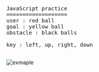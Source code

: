 <pre>
JavaScript practice
===================
user : red ball
goal : yellow ball
obstacle : black balls

key : left, up, right, down

</pre>

![exmaple](https://github.com/JangAlthea/BallAndEscapeGame/blob/master/images/example.PNG)
